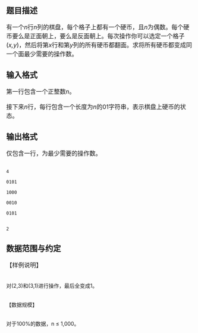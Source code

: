 ## 题目描述

<div>
 <span style="font-size: medium">有一个<i>n</i>行<i>n</i>列的棋盘，每个格子上都有一个硬币，且<i>n</i>为偶数。每个硬币要么是正面朝上，要么是反面朝上。每次操作你可以选定一个格子(<i>x,y</i>)，然后将第<i>x</i>行和第<i>y</i>列的所有硬币都翻面。求将所有硬币都变成同一个面最少需要的操作数。</span>
</div>

## 输入格式

<div style="margin: 13pt 0cm">
 <span style="font-size: medium">第一行包含一个正整数<i>n</i>。</span>
</div>
<div>
 <span style="font-size: medium">接下来<i>n</i>行，每行包含一个长度为<i>n</i>的01字符串，表示棋盘上硬币的状态。</span>
</div>

## 输出格式

<div style="margin: 13pt 0cm">
 <span style="font-size: medium">仅包含一行，为最少需要的操作数。</span>
</div>

```input1
4
0101
1000
0010
0101
```
```output1
2
```
## 数据范围与约定

<p><span style="font-size: medium">【样例说明】<br><br>
   对(2,3)和(3,1)进行操作，最后全变成1。<br><br>
   【数据规模】<br><br>
   对于100%的数据，n ≤ 1,000。<br><br>
    </span></p>

